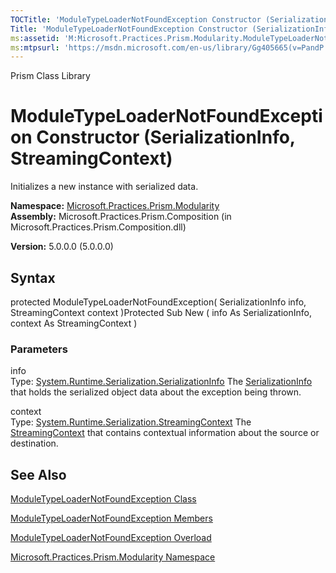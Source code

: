 ```yaml
---
TOCTitle: 'ModuleTypeLoaderNotFoundException Constructor (SerializationInfo, StreamingContext)'
Title: 'ModuleTypeLoaderNotFoundException Constructor (SerializationInfo, StreamingContext) (Microsoft.Practices.Prism.Modularity)'
ms:assetid: 'M:Microsoft.Practices.Prism.Modularity.ModuleTypeLoaderNotFoundException.\#ctor(System.Runtime.Serialization.SerializationInfo,System.Runtime.Serialization.StreamingContext)'
ms:mtpsurl: 'https://msdn.microsoft.com/en-us/library/Gg405665(v=PandP.50)'
---
```


Prism Class Library

ModuleTypeLoaderNotFoundException Constructor (SerializationInfo, StreamingContext)
===================================================================================

Initializes a new instance with serialized data.

**Namespace:** [Microsoft.Practices.Prism.Modularity](https://msdn.microsoft.com/library/microsoft.practices.prism.modularity)
**Assembly:** Microsoft.Practices.Prism.Composition (in Microsoft.Practices.Prism.Composition.dll)

**Version:** 5.0.0.0 (5.0.0.0)

## Syntax


protected ModuleTypeLoaderNotFoundException( SerializationInfo info, StreamingContext context )Protected Sub New ( info As SerializationInfo, context As StreamingContext )

### Parameters

info  
Type: [System.Runtime.Serialization.SerializationInfo](http://msdn.microsoft.com/en-us/library/a9b6042e)
The [SerializationInfo](http://msdn.microsoft.com/en-us/library/a9b6042e) that holds the serialized object data about the exception being thrown.

context  
Type: [System.Runtime.Serialization.StreamingContext](http://msdn.microsoft.com/en-us/library/t16abws5)
The [StreamingContext](http://msdn.microsoft.com/en-us/library/t16abws5) that contains contextual information about the source or destination.

See Also
--------


[ModuleTypeLoaderNotFoundException Class](https://msdn.microsoft.com/library/microsoft.practices.prism.modularity.moduletypeloadernotfoundexception)

[ModuleTypeLoaderNotFoundException Members](https://msdn.microsoft.com/allmembers.t:microsoft.practices.prism.modularity.moduletypeloadernotfoundexception)

[ModuleTypeLoaderNotFoundException Overload](https://msdn.microsoft.com/overload:microsoft.practices.prism.modularity.moduletypeloadernotfoundexception.)

[Microsoft.Practices.Prism.Modularity Namespace](https://msdn.microsoft.com/library/microsoft.practices.prism.modularity)
